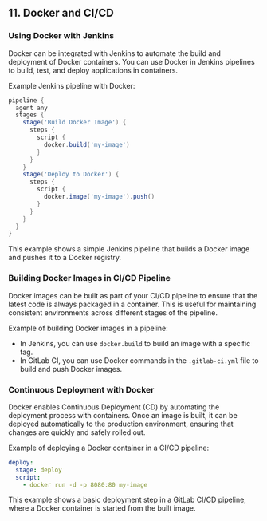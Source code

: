 ## 11. Docker and CI/CD

### Using Docker with Jenkins
Docker can be integrated with Jenkins to automate the build and deployment of Docker containers. You can use Docker in Jenkins pipelines to build, test, and deploy applications in containers.

Example Jenkins pipeline with Docker:
```groovy
pipeline {
  agent any
  stages {
    stage('Build Docker Image') {
      steps {
        script {
          docker.build('my-image')
        }
      }
    }
    stage('Deploy to Docker') {
      steps {
        script {
          docker.image('my-image').push()
        }
      }
    }
  }
}
```

This example shows a simple Jenkins pipeline that builds a Docker image and pushes it to a Docker registry.

### Building Docker Images in CI/CD Pipeline
Docker images can be built as part of your CI/CD pipeline to ensure that the latest code is always packaged in a container. This is useful for maintaining consistent environments across different stages of the pipeline.

Example of building Docker images in a pipeline:
- In Jenkins, you can use `docker.build` to build an image with a specific tag.
- In GitLab CI, you can use Docker commands in the `.gitlab-ci.yml` file to build and push Docker images.

### Continuous Deployment with Docker
Docker enables Continuous Deployment (CD) by automating the deployment process with containers. Once an image is built, it can be deployed automatically to the production environment, ensuring that changes are quickly and safely rolled out.

Example of deploying a Docker container in a CI/CD pipeline:
```yaml
deploy:
  stage: deploy
  script:
    - docker run -d -p 8080:80 my-image
```

This example shows a basic deployment step in a GitLab CI/CD pipeline, where a Docker container is started from the built image.
